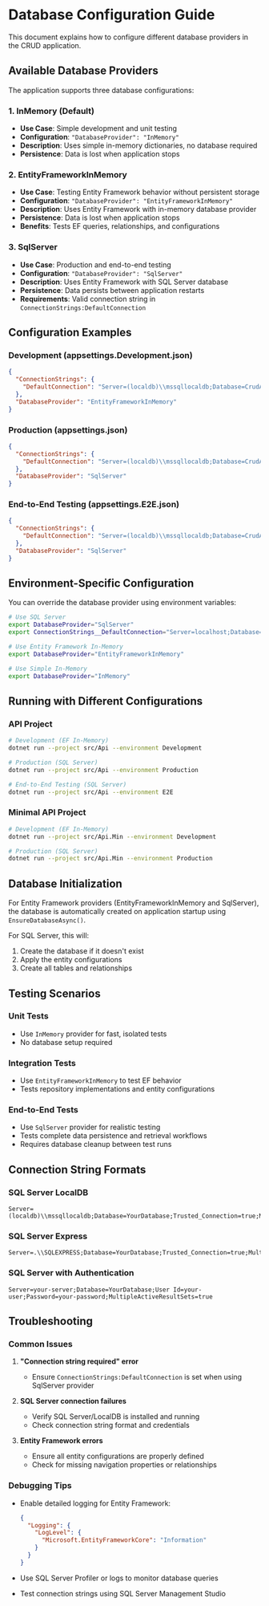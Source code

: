 # Database Configuration Guide

This document explains how to configure different database providers in the CRUD application.

## Available Database Providers

The application supports three database configurations:

### 1. InMemory (Default)
- **Use Case**: Simple development and unit testing
- **Configuration**: `"DatabaseProvider": "InMemory"`
- **Description**: Uses simple in-memory dictionaries, no database required
- **Persistence**: Data is lost when application stops

### 2. EntityFrameworkInMemory
- **Use Case**: Testing Entity Framework behavior without persistent storage
- **Configuration**: `"DatabaseProvider": "EntityFrameworkInMemory"`
- **Description**: Uses Entity Framework with in-memory database provider
- **Persistence**: Data is lost when application stops
- **Benefits**: Tests EF queries, relationships, and configurations

### 3. SqlServer
- **Use Case**: Production and end-to-end testing
- **Configuration**: `"DatabaseProvider": "SqlServer"`
- **Description**: Uses Entity Framework with SQL Server database
- **Persistence**: Data persists between application restarts
- **Requirements**: Valid connection string in `ConnectionStrings:DefaultConnection`

## Configuration Examples

### Development (appsettings.Development.json)
```json
{
  "ConnectionStrings": {
    "DefaultConnection": "Server=(localdb)\\mssqllocaldb;Database=CrudAppDev;Trusted_Connection=true;MultipleActiveResultSets=true"
  },
  "DatabaseProvider": "EntityFrameworkInMemory"
}
```

### Production (appsettings.json)
```json
{
  "ConnectionStrings": {
    "DefaultConnection": "Server=(localdb)\\mssqllocaldb;Database=CrudApp;Trusted_Connection=true;MultipleActiveResultSets=true"
  },
  "DatabaseProvider": "SqlServer"
}
```

### End-to-End Testing (appsettings.E2E.json)
```json
{
  "ConnectionStrings": {
    "DefaultConnection": "Server=(localdb)\\mssqllocaldb;Database=CrudAppE2E;Trusted_Connection=true;MultipleActiveResultSets=true"
  },
  "DatabaseProvider": "SqlServer"
}
```

## Environment-Specific Configuration

You can override the database provider using environment variables:

```bash
# Use SQL Server
export DatabaseProvider="SqlServer"
export ConnectionStrings__DefaultConnection="Server=localhost;Database=CrudApp;Integrated Security=true;"

# Use Entity Framework In-Memory
export DatabaseProvider="EntityFrameworkInMemory"

# Use Simple In-Memory
export DatabaseProvider="InMemory"
```

## Running with Different Configurations

### API Project
```bash
# Development (EF In-Memory)
dotnet run --project src/Api --environment Development

# Production (SQL Server)
dotnet run --project src/Api --environment Production

# End-to-End Testing (SQL Server)
dotnet run --project src/Api --environment E2E
```

### Minimal API Project
```bash
# Development (EF In-Memory)
dotnet run --project src/Api.Min --environment Development

# Production (SQL Server)
dotnet run --project src/Api.Min --environment Production
```

## Database Initialization

For Entity Framework providers (EntityFrameworkInMemory and SqlServer), the database is automatically created on application startup using `EnsureDatabaseAsync()`.

For SQL Server, this will:
1. Create the database if it doesn't exist
2. Apply the entity configurations
3. Create all tables and relationships

## Testing Scenarios

### Unit Tests
- Use `InMemory` provider for fast, isolated tests
- No database setup required

### Integration Tests
- Use `EntityFrameworkInMemory` to test EF behavior
- Tests repository implementations and entity configurations

### End-to-End Tests
- Use `SqlServer` provider for realistic testing
- Tests complete data persistence and retrieval workflows
- Requires database cleanup between test runs

## Connection String Formats

### SQL Server LocalDB
```
Server=(localdb)\\mssqllocaldb;Database=YourDatabase;Trusted_Connection=true;MultipleActiveResultSets=true
```

### SQL Server Express
```
Server=.\\SQLEXPRESS;Database=YourDatabase;Trusted_Connection=true;MultipleActiveResultSets=true
```

### SQL Server with Authentication
```
Server=your-server;Database=YourDatabase;User Id=your-user;Password=your-password;MultipleActiveResultSets=true
```

## Troubleshooting

### Common Issues

1. **"Connection string required" error**
   - Ensure `ConnectionStrings:DefaultConnection` is set when using SqlServer provider

2. **SQL Server connection failures**
   - Verify SQL Server/LocalDB is installed and running
   - Check connection string format and credentials

3. **Entity Framework errors**
   - Ensure all entity configurations are properly defined
   - Check for missing navigation properties or relationships

### Debugging Tips

- Enable detailed logging for Entity Framework:
  ```json
  {
    "Logging": {
      "LogLevel": {
        "Microsoft.EntityFrameworkCore": "Information"
      }
    }
  }
  ```

- Use SQL Server Profiler or logs to monitor database queries
- Test connection strings using SQL Server Management Studio